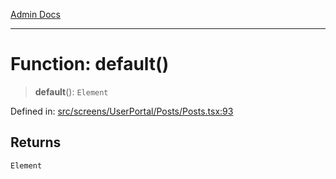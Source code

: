 [Admin Docs](/)

***

# Function: default()

> **default**(): `Element`

Defined in: [src/screens/UserPortal/Posts/Posts.tsx:93](https://github.com/PalisadoesFoundation/talawa-admin/blob/main/src/screens/UserPortal/Posts/Posts.tsx#L93)

## Returns

`Element`
